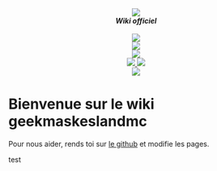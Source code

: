 <div align="center">
  <img src="https://i.imgur.com/odsGUHb.png" align="center">
  <br>
  <strong><i>Wiki officiel</i></strong>
  <br>
  <br>
   <a href="https://discord.com/404">
    <img src="https://img.shields.io/badge/site-officiel-5B5A59">
  </a>
    <br>
     <a href="https://github.com/b2856203">
    <img src="https://img.shields.io/badge/fondateur:-b2856203-843da4">
  </a>
      <br>
     <a href="https://github.com/messir21">
    <img src="https://img.shields.io/badge/admin:-Messir21-ff0000">
  </a>
      <br>
     <a href="https://discord.com/users/845337551677161524">
    <img src="https://img.shields.io/badge/Organisateur:-Jean Frédérick-12ff00">
  </a>
       <a href="https://discord.com/users/826394942334435338">
    <img src="https://img.shields.io/badge/Organisateur:-THE_FABEX-12ff00">
  </a>
      <br>
     <a href="https://discord.com/users/852201062559776778">
    <img src="https://img.shields.io/badge/Builder +:-Stivistorm-EEC210">
  </a>

</div>

# Bienvenue sur le wiki geekmaskeslandmc
Pour nous aider, rends toi sur [le github](https://github.com/geekmaskesland/wiki) et modifie les pages.


test
